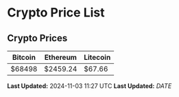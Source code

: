 # Crypto Price List

## Crypto Prices
| Bitcoin | Ethereum | Litecoin |
| ------- | -------- | -------- |
| $68498 | $2459.24 | $67.66 |
**Last Updated:** 2024-11-03 11:27 UTC
**Last Updated:** $DATE$
